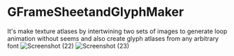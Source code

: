 # GFrameSheetandGlyphMaker

It's make texture atlases by intertwining two sets of images to generate loop animation without seems and also create glyph atlases from any arbitrary font
![Screenshot (22)](https://user-images.githubusercontent.com/47169854/169292061-6a919e4d-325e-42db-920e-a8bacd0c99f4.png)
![Screenshot (23)](https://user-images.githubusercontent.com/47169854/169292107-f2b73d37-fdd9-4097-b01e-77f92dc2deca.png)
